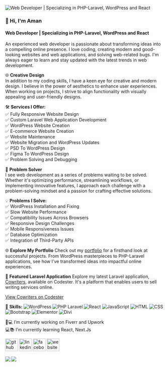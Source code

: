 ![Web Developer | Specializing in PHP-Laravel, WordPress and React](https://softaweb.com/wp-content/uploads/2024/01/Aman_Banner_2.jpg)
### 👋 Hi, I'm Aman
#### Web Developer | Specializing in PHP-Laravel, WordPress and React

An experienced web developer is passionate about transforming ideas into a compelling online presence. I love coding, creating modern and good-looking websites and web applications, and solving web-related bugs. I'm always eager to learn and stay updated with the latest trends in web development.


🌐 **Creative Design**  
In addition to my coding skills, I have a keen eye for creative and modern design. I believe in the power of aesthetics to enhance user experiences. When working on projects, I strive to align functionality with visually appealing and user-friendly designs.

🛠️ **Services I Offer:**  
✅ Fully Responsive Website Design  
✅ Custom Laravel Web Application Development  
✅ WordPress Website Creation  
✅ E-commerce Website Creation  
✅ Website Maintenance  
✅ Website Migration and WordPress Updates  
✅ PSD To WordPress Design  
✅ Figma To WordPress Design  
✅ Problem Solving and Debugging

🔧 **Problem Solver**  
I see web development as a series of problems waiting to be solved. Whether it's optimizing performance, streamlining workflows, or implementing innovative features, I approach each challenge with a problem-solving mindset and a passion for crafting effective solutions.

💡 **Problems I Solve:**  
✅ WordPress Installation and Fixing  
✅ Slow Website Performance  
✅ Compatibility Issues Across Browsers  
✅ Responsive Design Challenges  
✅ Mobile Responsiveness Issues  
✅ Database Optimization  
✅ Integration of Third-Party APIs

🌐 **Explore My Portfolio**
Check out my [portfolio](https://softaweb.com) for a firsthand look at successful projects. From WordPress masterpieces to PHP-Laravel applications, see how I've transformed ideas into impactful online experiences.

🔗 **Featured Laravel Application**
Explore my latest Laravel application, [Cowriters](https://softaweb.com/cowriters), available on Codester. It's a platform that enables users to sell writing services online.

[View Cowriters on Codester](https://www.codester.com/items/43291/cowriters-sell-writing-services-online?ref=Aman1180)


🚀 **Skills:**
![WordPress](https://img.shields.io/badge/WordPress-00749C?style=flat&logo=wordpress&logoColor=white)
![PHP Laravel](https://img.shields.io/badge/PHP%20Laravel-FF2D20?style=flat&logo=laravel&logoColor=white)
![React](https://img.shields.io/badge/React-61DAFB?style=flat&logo=react&logoColor=white)
![JavaScript](https://img.shields.io/badge/JavaScript-F7DF1E?style=flat&logo=javascript&logoColor=black)
![HTML](https://img.shields.io/badge/HTML5-E34F26?style=flat&logo=html5&logoColor=white)
![CSS](https://img.shields.io/badge/CSS3-1572B6?style=flat&logo=css3&logoColor=white)
![Bootstrap](https://img.shields.io/badge/Bootstrap-563D7C?style=flat&logo=bootstrap&logoColor=white)
![Elementor](https://img.shields.io/badge/Elementor-34B5E5?style=flat&logo=elementor&logoColor=white)
![Divi](https://img.shields.io/badge/Divi-21759B?style=flat&logo=divi&logoColor=white)


🏡💻 I’m currently working on Fiverr and Upwork  
💻📚 I’m currently learning React, Next.Js 


[<img src='https://cdn.jsdelivr.net/npm/simple-icons@3.0.1/icons/github.svg' alt='github' height='40'>](https://github.com/web-developer-aman)  [<img src='https://cdn.jsdelivr.net/npm/simple-icons@3.0.1/icons/linkedin.svg' alt='linkedin' height='40'>](https://www.linkedin.com/in/aman-uddin-aa6081279/)  [<img src='https://cdn.jsdelivr.net/npm/simple-icons@3.0.1/icons/facebook.svg' alt='facebook' height='40'>](https://www.facebook.com/profile.php?id=100012532065639)  [<img src='https://cdn.jsdelivr.net/npm/simple-icons@3.0.1/icons/icloud.svg' alt='website' height='40'>](https://softaweb.com)  

<div>
  <a href="https://github.com/anuraghazra/github-readme-stats">
    <img align="left" src="https://github-readme-stats.vercel.app/api/top-langs/?username=web-developer-aman" />
  </a>
  <a href="https://github.com/anuraghazra/github-readme-stats">
    <img align="left" src="https://github-readme-stats.vercel.app/api?username=web-developer-aman&show_icons=true&count_private=true" />
  </a>
</div>



